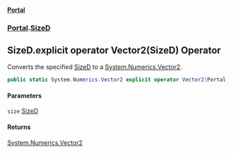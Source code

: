 #### [Portal](index.md 'index')
### [Portal](Portal.md 'Portal').[SizeD](SizeD.md 'Portal.SizeD')

## SizeD.explicit operator Vector2(SizeD) Operator

Converts the specified [SizeD](SizeD.md 'Portal.SizeD') to a [System.Numerics.Vector2](https://docs.microsoft.com/en-us/dotnet/api/System.Numerics.Vector2 'System.Numerics.Vector2').

```csharp
public static System.Numerics.Vector2 explicit operator Vector2(Portal.SizeD size);
```
#### Parameters

<a name='Portal.SizeD.op_ExplicitSystem.Numerics.Vector2(Portal.SizeD).size'></a>

`size` [SizeD](SizeD.md 'Portal.SizeD')

#### Returns
[System.Numerics.Vector2](https://docs.microsoft.com/en-us/dotnet/api/System.Numerics.Vector2 'System.Numerics.Vector2')